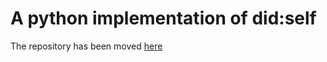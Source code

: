 # A python implementation of did:self
The repository has been moved [here](https://github.com/excid-io/did-self-py)

